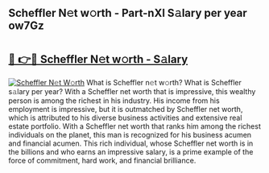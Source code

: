 ## Scheffler N𝚎t w𝚘rth - Part-nXl S𝚊lary per year ow7Gz

# <h2><a href="http://gc2aze9.nevu.top/?p=Scheffler">🔗 👉🔴 Scheffler N𝚎t w𝚘rth - S𝚊lary</a></h2>

[![Scheffler N𝚎t W𝚘rth](https://i.imgur.com/Oavwk0R.jpeg)](http://gc2aze9.nevu.top/?p=Scheffler)
What is Scheffler n𝚎t w𝚘rth? What is Scheffler s𝚊lary per year?
With a Scheffler net worth that is impressive, this wealthy person is among the richest in his industry. His income from his employment is impressive, but it is outmatched by Scheffler net worth, which is attributed to his diverse business activities and extensive real estate portfolio. With a Scheffler net worth that ranks him among the richest individuals on the planet, this man is recognized for his business acumen and financial acumen. This rich individual, whose Scheffler net worth is in the billions and who earns an impressive salary, is a prime example of the force of commitment, hard work, and financial brilliance.
